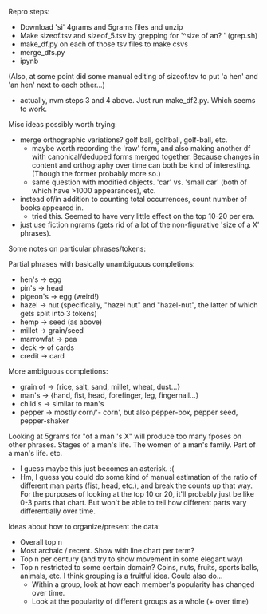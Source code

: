 Repro steps:

- Download 'si' 4grams and 5grams files and unzip
- Make sizeof.tsv and sizeof_5.tsv by grepping for '^size of an\? ' (grep.sh)
- make_df.py on each of those tsv files to make csvs
- merge_dfs.py
- ipynb

(Also, at some point did some manual editing of sizeof.tsv to put 'a hen' and 'an hen' next to each other...)

- actually, nvm steps 3 and 4 above. Just run make_df2.py. Which seems to work.

Misc ideas possibly worth trying:
- merge orthographic variations? golf ball, golfball, golf-ball, etc.
  - maybe worth recording the 'raw' form, and also making another df with canonical/deduped forms merged together. Because changes in content and orthography over time can both be kind of interesting. (Though the former probably more so.)
  - same question with modified objects. 'car' vs. 'small car' (both of which have >1000 appearances), etc.
- instead of/in addition to counting total occurrences, count number of books appeared in. 
  - tried this. Seemed to have very little effect on the top 10-20 per era.
- just use fiction ngrams (gets rid of a lot of the non-figurative 'size of a X' phrases).

Some notes on particular phrases/tokens:

Partial phrases with basically unambiguous completions:
- hen's -> egg
- pin's -> head
- pigeon's -> egg (weird!)
- hazel -> nut (specifically, "hazel nut" and "hazel-nut", the latter of which gets split into 3 tokens)
- hemp -> seed (as above)
- millet -> grain/seed
- marrowfat -> pea
- deck -> of cards
- credit -> card

More ambiguous completions:
- grain of -> {rice, salt, sand, millet, wheat, dust...}
- man's -> {hand, fist, head, forefinger, leg, fingernail...}
- child's -> similar to man's
- pepper -> mostly corn/'- corn', but also pepper-box, pepper seed, pepper-shaker

  
Looking at 5grams for "of a man 's X" will produce too many fposes on other phrases. Stages of a man's life. The women of a man's family. Part of a man's life. etc.
- I guess maybe this just becomes an asterisk. :(
- Hm, I guess you could do some kind of manual estimation of the ratio of different man parts (fist, head, etc.), and break the counts up that way. For the purposes of looking at the top 10 or 20, it'll probably just be like 0-3 parts that chart. But won't be able to tell how different parts vary differentially over time.

Ideas about how to organize/present the data:
- Overall top n
- Most archaic / recent. Show with line chart per term?
- Top n per century (and try to show movement in some elegant way)
- Top n restricted to some certain domain? Coins, nuts, fruits, sports balls, animals, etc. I think grouping is a fruitful idea. Could also do...
  - Within a group, look at how each member's popularity has changed over time.
  - Look at the popularity of different groups as a whole (+ over time)

